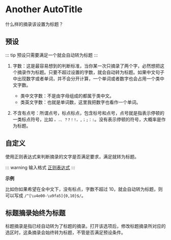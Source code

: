 # Another AutoTitle

什么样的摘录该设置为标题？

## 预设

::: tip
预设只需要满足一个就会自动转为标题
:::

1. 字数：这是最容易想到的判断标准，当你某一次只摘录了两个字，必然想把这个摘录作为标题。只要不超过设置的字数，就会自动转为标题。如果中文句子中出现数字或者单词，并不会分开计算，一个单词或者数字也会占用一个类中文字数。

   - 类中文字数：不是由字母组成的都属于类中文。
   - 类英文字数：也就是单词数，这里我把数字也看作一个单词。

2. 不含有点号：所谓点号，标点标点，包含标号和点号，点号就是指表示停顿的一类标点符号，比如 `。.、？?！!，,；;：:`。没有表示停顿的符号，大概率是作为标题。

## 自定义

使用正则表达式来判断摘录的文字是否满足要求，满足就转为标题。

::: warning 输入格式
[正则表达式](../custom.md#正则表达式)
:::

**示例**

比如你如果希望在全中文下，没有标点，字数不超过 10，就会自动转为标题，则可以写成 `/^[\u4e00-\u9fa5]{0,10}$/`。

## 标题摘录始终为标题

标题摘录是指已经自动转为了标题的摘录。打开该选项后，修改标题摘录所对应的选区时，这条摘录会始终转为标题，不管是否满足预设条件。
